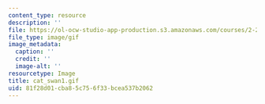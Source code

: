 ```yaml
---
content_type: resource
description: ''
file: https://ol-ocw-studio-app-production.s3.amazonaws.com/courses/2-24-ocean-wave-interaction-with-ships-and-offshore-energy-systems-13-022-spring-2002/81f28d01cba85c756f33bcea537b2062_cat_swan1.gif
file_type: image/gif
image_metadata:
  caption: ''
  credit: ''
  image-alt: ''
resourcetype: Image
title: cat_swan1.gif
uid: 81f28d01-cba8-5c75-6f33-bcea537b2062
---
```

